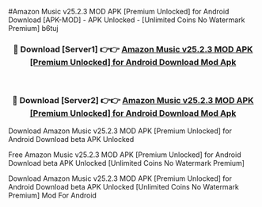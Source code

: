 #Amazon Music v25.2.3 MOD APK [Premium Unlocked] for Android Download [APK-MOD] - APK Unlocked - [Unlimited Coins No Watermark Premium] b6tuj



<div align="center">

<h3>🔴 Download [Server1] 👉👉 <a href="https://momento.my/?title=Amazon_Music_v25.2.3_MOD_APK_[Premium_Unlocked]_for_Android_Download">Amazon Music v25.2.3 MOD APK [Premium Unlocked] for Android Download Mod Apk</a></h3><br>

<h3>🔴 Download [Server2] 👉👉 <a href="https://momento.my/?title=Amazon_Music_v25.2.3_MOD_APK_[Premium_Unlocked]_for_Android_Download">Amazon Music v25.2.3 MOD APK [Premium Unlocked] for Android Download Mod Apk</a></h3>
</div>



Download Amazon Music v25.2.3 MOD APK [Premium Unlocked] for Android Download beta APK Unlocked

Free Amazon Music v25.2.3 MOD APK [Premium Unlocked] for Android Download beta APK Unlocked [Unlimited Coins No Watermark Premium]

Download Amazon Music v25.2.3 MOD APK [Premium Unlocked] for Android Download beta APK Unlocked [Unlimited Coins No Watermark Premium] Mod For Android

